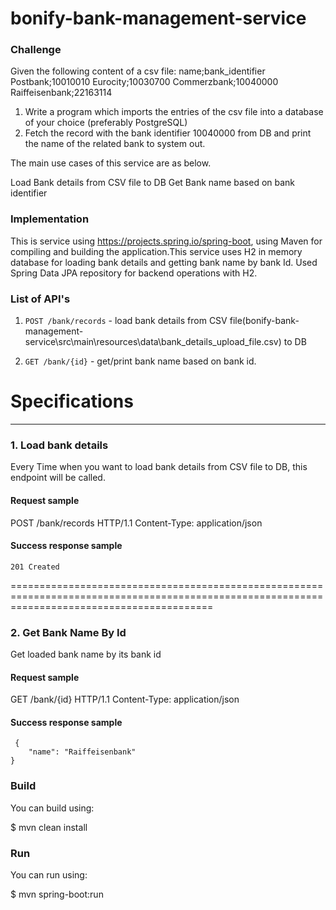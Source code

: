 # bonify-bank-management-service

### Challenge

Given the following content of a csv file:
name;bank_identifier
Postbank;10010010
Eurocity;10030700
Commerzbank;10040000
Raiffeisenbank;22163114
1. Write a program which imports the entries of the csv file into a database of your
choice (preferably PostgreSQL)
2. Fetch the record with the bank identifier 10040000 from DB and print the name
of the related bank to system out.

The main use cases of this service are as below.

Load Bank details from CSV file to DB
Get Bank name based on bank identifier


### Implementation 
This is service using https://projects.spring.io/spring-boot, using Maven for compiling and building the application.This service uses H2 in memory database for loading bank details and getting bank name by bank Id. Used Spring Data JPA repository for backend operations with H2.
### List of API's

1. ``POST /bank/records`` - load bank details from CSV file(bonify-bank-management-service\src\main\resources\data\bank_details_upload_file.csv) to DB 

2. ``GET /bank/{id}`` - get/print bank name based on bank id.

# Specifications


*********************************************************************************************


### 1. Load bank details

Every Time when you want to load bank details from CSV file to DB, this endpoint will be called.


#### Request sample
POST /bank/records HTTP/1.1
Content-Type: application/json

#### Success response sample

```
201 Created
```
===============================================================================================================================================
### 2. Get Bank Name By Id

Get loaded bank name by its bank id

#### Request sample
GET /bank/{id} HTTP/1.1
Content-Type: application/json

#### Success response sample
```
 {
    "name": "Raiffeisenbank"
}
```
	    
### Build
You can build using:

  $ mvn clean install

### Run
You can run using:

  $ mvn spring-boot:run

